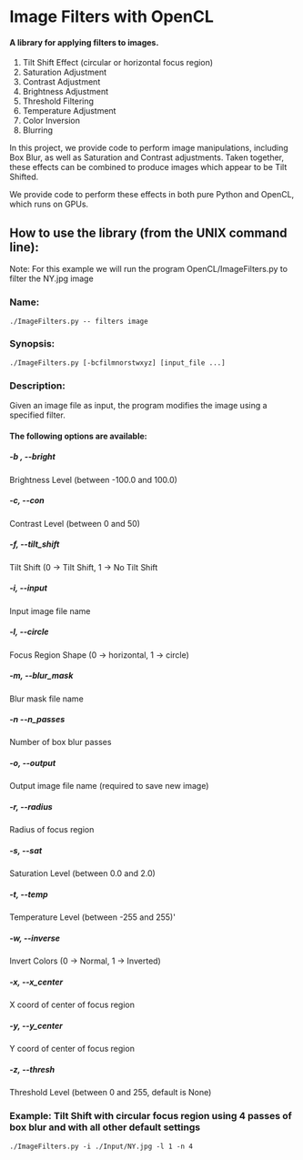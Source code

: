 # Image Filters with OpenCL

#### A library for applying filters to images.
1. Tilt Shift Effect (circular or horizontal focus region)
2. Saturation Adjustment
3. Contrast Adjustment
4. Brightness Adjustment
5. Threshold Filtering
6. Temperature Adjustment
7. Color Inversion
8. Blurring


In this project, we provide code to perform image manipulations, including Box Blur, as well as Saturation and Contrast adjustments.
Taken together, these effects can be combined to produce images which appear to be Tilt Shifted.

We provide code to perform these effects in both pure Python and OpenCL, which runs on GPUs.

## How to use the library (from the UNIX command line):
Note: For this example we will run the program OpenCL/ImageFilters.py to filter the NY.jpg image
### Name: 
    ./ImageFilters.py -- filters image
### Synopsis: 
    ./ImageFilters.py [-bcfilmnorstwxyz] [input_file ...]
### Description: 
Given an image file as input, the program modifies the image using a specified filter.

#### The following options are available:
##### -b , --bright
Brightness Level (between -100.0 and 100.0)
##### -c, --con
Contrast Level (between 0 and 50)
##### -f, --tilt_shift
Tilt Shift (0 -> Tilt Shift, 1 -> No Tilt Shift
##### -i, --input
 Input image file name
##### -l, --circle
Focus Region Shape (0 -> horizontal, 1 -> circle)
##### -m, --blur_mask
Blur mask file name
##### -n --n_passes
Number of box blur passes
##### -o, --output
Output image file name (required to save new image)
##### -r, --radius
Radius of focus region
##### -s, --sat
Saturation Level (between 0.0 and 2.0)
##### -t, --temp
Temperature Level (between -255 and 255)'
##### -w, --inverse
Invert Colors (0 -> Normal, 1 -> Inverted)
##### -x, --x_center
X coord of center of focus region
##### -y, --y_center
Y coord of center of focus region
##### -z, --thresh
Threshold Level (between 0 and 255, default is None)

### Example: Tilt Shift with circular focus region using 4 passes of box blur and with all other default settings
    ./ImageFilters.py -i ./Input/NY.jpg -l 1 -n 4
